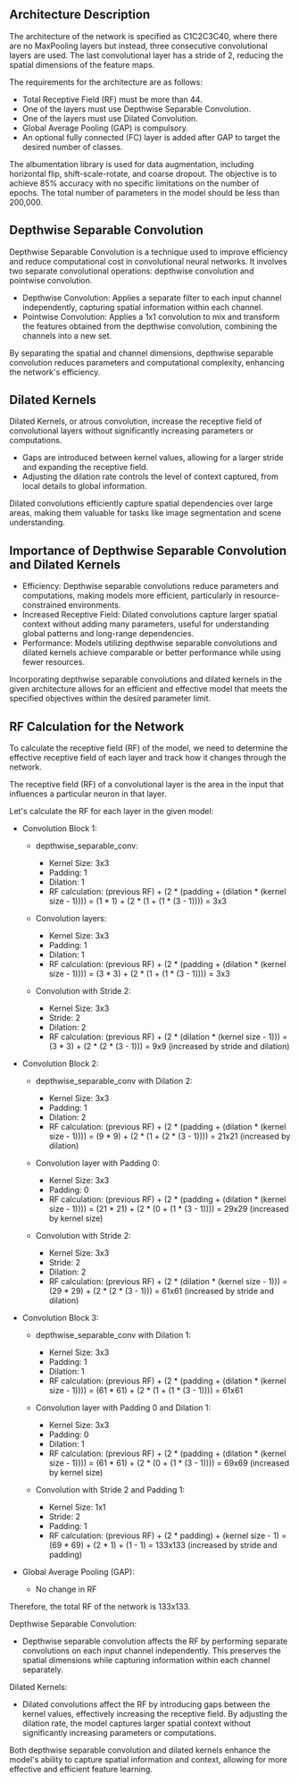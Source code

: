 ## Architecture Description

The architecture of the network is specified as C1C2C3C40, where there are no MaxPooling layers but instead, three consecutive convolutional layers are used. The last convolutional layer has a stride of 2, reducing the spatial dimensions of the feature maps.

The requirements for the architecture are as follows:
- Total Receptive Field (RF) must be more than 44.
- One of the layers must use Depthwise Separable Convolution.
- One of the layers must use Dilated Convolution.
- Global Average Pooling (GAP) is compulsory.
- An optional fully connected (FC) layer is added after GAP to target the desired number of classes.

The albumentation library is used for data augmentation, including horizontal flip, shift-scale-rotate, and coarse dropout. The objective is to achieve 85% accuracy with no specific limitations on the number of epochs. The total number of parameters in the model should be less than 200,000.

## Depthwise Separable Convolution

Depthwise Separable Convolution is a technique used to improve efficiency and reduce computational cost in convolutional neural networks. It involves two separate convolutional operations: depthwise convolution and pointwise convolution.

- Depthwise Convolution: Applies a separate filter to each input channel independently, capturing spatial information within each channel.
- Pointwise Convolution: Applies a 1x1 convolution to mix and transform the features obtained from the depthwise convolution, combining the channels into a new set.

By separating the spatial and channel dimensions, depthwise separable convolution reduces parameters and computational complexity, enhancing the network's efficiency.

## Dilated Kernels

Dilated Kernels, or atrous convolution, increase the receptive field of convolutional layers without significantly increasing parameters or computations.

- Gaps are introduced between kernel values, allowing for a larger stride and expanding the receptive field.
- Adjusting the dilation rate controls the level of context captured, from local details to global information.

Dilated convolutions efficiently capture spatial dependencies over large areas, making them valuable for tasks like image segmentation and scene understanding.

## Importance of Depthwise Separable Convolution and Dilated Kernels

- Efficiency: Depthwise separable convolutions reduce parameters and computations, making models more efficient, particularly in resource-constrained environments.
- Increased Receptive Field: Dilated convolutions capture larger spatial context without adding many parameters, useful for understanding global patterns and long-range dependencies.
- Performance: Models utilizing depthwise separable convolutions and dilated kernels achieve comparable or better performance while using fewer resources.

Incorporating depthwise separable convolutions and dilated kernels in the given architecture allows for an efficient and effective model that meets the specified objectives within the desired parameter limit.

## RF Calculation for the Network

To calculate the receptive field (RF) of the model, we need to determine the effective receptive field of each layer and track how it changes through the network.

The receptive field (RF) of a convolutional layer is the area in the input that influences a particular neuron in that layer.

Let's calculate the RF for each layer in the given model:

- Convolution Block 1:
  - depthwise_separable_conv:
    - Kernel Size: 3x3
    - Padding: 1
    - Dilation: 1
    - RF calculation: (previous RF) + (2 * (padding + (dilation * (kernel size - 1)))) = (1 * 1) + (2 * (1 + (1 * (3 - 1)))) = 3x3

  - Convolution layers:
    - Kernel Size: 3x3
    - Padding: 1
    - Dilation: 1
    - RF calculation: (previous RF) + (2 * (padding + (dilation * (kernel size - 1)))) = (3 * 3) + (2 * (1 + (1 * (3 - 1)))) = 3x3

  - Convolution with Stride 2:
    - Kernel Size: 3x3
    - Stride: 2
    - Dilation: 2
    - RF calculation: (previous RF) + (2 * (dilation * (kernel size - 1))) = (3 * 3) + (2 * (2 * (3 - 1))) = 9x9 (increased by stride and dilation)

- Convolution Block 2:
  - depthwise_separable_conv with Dilation 2:
    - Kernel Size: 3x3
    - Padding: 1
    - Dilation: 2
    - RF calculation: (previous RF) + (2 * (padding + (dilation * (kernel size - 1)))) = (9 * 9) + (2 * (1 + (2 * (3 - 1)))) = 21x21 (increased by dilation)

  - Convolution layer with Padding 0:
    - Kernel Size: 3x3
    - Padding: 0
    - RF calculation: (previous RF) + (2 * (padding + (dilation * (kernel size - 1)))) = (21 * 21) + (2 * (0 + (1 * (3 - 1)))) = 29x29 (increased by kernel size)

  - Convolution with Stride 2:
    - Kernel Size: 3x3
    - Stride: 2
    - Dilation: 2
    - RF calculation: (previous RF) + (2 * (dilation * (kernel size - 1))) = (29 * 29) + (2 * (2 * (3 - 1))) = 61x61 (increased by stride and dilation)

- Convolution Block 3:
  - depthwise_separable_conv with Dilation 1:
    - Kernel Size: 3x3
    - Padding: 1
    - Dilation: 1
    - RF calculation: (previous RF) + (2 * (padding + (dilation * (kernel size - 1)))) = (61 * 61) + (2 * (1 + (1 * (3 - 1)))) = 61x61

  - Convolution layer with Padding 0 and Dilation 1:
    - Kernel Size: 3x3
    - Padding: 0
    - Dilation: 1
    - RF calculation: (previous RF) + (2 * (padding + (dilation * (kernel size - 1)))) = (61 * 61) + (2 * (0 + (1 * (3 - 1)))) = 69x69 (increased by kernel size)

  - Convolution with Stride 2 and Padding 1:
    - Kernel Size: 1x1
    - Stride: 2
    - Padding: 1
    - RF calculation: (previous RF) + (2 * padding) + (kernel size - 1) = (69 * 69) + (2 * 1) + (1 - 1) = 133x133 (increased by stride and padding)

- Global Average Pooling (GAP):
  - No change in RF

Therefore, the total RF of the network is 133x133.

Depthwise Separable Convolution:
- Depthwise separable convolution affects the RF by performing separate convolutions on each input channel independently. This preserves the spatial dimensions while capturing information within each channel separately.

Dilated Kernels:
- Dilated convolutions affect the RF by introducing gaps between the kernel values, effectively increasing the receptive field. By adjusting the dilation rate, the model captures larger spatial context without significantly increasing parameters or computations.

Both depthwise separable convolution and dilated kernels enhance the model's ability to capture spatial information and context, allowing for more effective and efficient feature learning.


